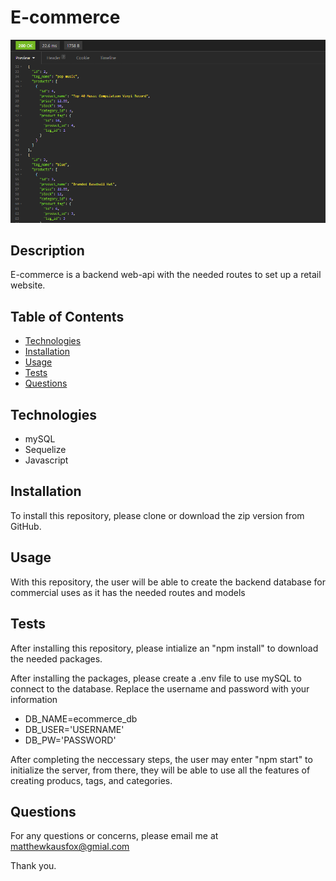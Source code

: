 # E-commerce

![Insomnia Example](images/Insomia-Tag.PNG)

## Description
E-commerce is a backend web-api with the needed routes to set up a retail website.

## Table of Contents
* [Technologies](#technologies)
* [Installation](#installation)
* [Usage](#usage)
* [Tests](#tests)
* [Questions](#questions)

## Technologies
* mySQL
* Sequelize
* Javascript

## Installation
To install this repository, please clone or download the zip version from GitHub.

## Usage
With this repository, the user will be able to create the backend database for commercial uses as it has the needed routes and models

## Tests
After installing this repository, please intialize an "npm install" to download the needed packages.

After installing the packages, please create a .env file to use mySQL to connect to the database. Replace the username and password with your information

* DB_NAME=ecommerce_db
* DB_USER='USERNAME'
* DB_PW='PASSWORD'

After completing the neccessary steps, the user may enter "npm start" to initialize the server, from there, they will be able to use all the features of creating producs, tags, and categories.

## Questions
For any questions or concerns, please email me at matthewkausfox@gmial.com

Thank you.
